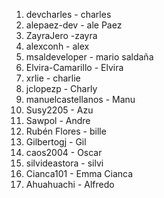 1. devcharles - charles
2. alepaez-dev - ale Paez
3. ZayraJero -zayra
4. alexconh - alex
5. msaldeveloper - mario saldaña
6. Elvira-Camarillo - Elvira
7. xrlie - charlie
8. jclopezp - Charly
9. manuelcastellanos - Manu
10. Susy2205 - Azu
11. Sawpol - Andre
12. Rubén Flores - bille
13. Gilbertogj - Gil
14. caos2004 - Oscar
15. silvideastora - silvi
16. Cianca101 - Emma Cianca
17. Ahuahuachi - Alfredo

